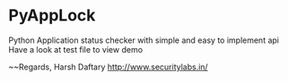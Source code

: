PyAppLock
=========

Python Application status checker with simple and easy to implement api
Have a look at test file to view demo





~~Regards,
Harsh Daftary
http://www.securitylabs.in/
